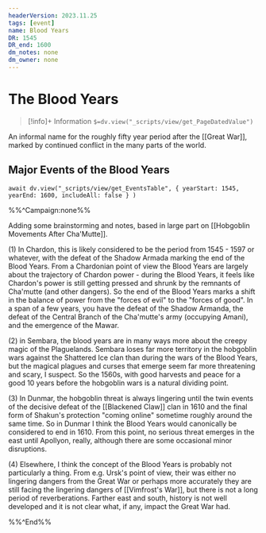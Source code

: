 ```yaml
---
headerVersion: 2023.11.25
tags: [event]
name: Blood Years
DR: 1545
DR_end: 1600
dm_notes: none
dm_owner: none
---
```

# The Blood Years
>[!info]+ Information
> `$=dv.view("_scripts/view/get_PageDatedValue")`

An informal name for the roughly fifty year period after the [[Great War]], marked by continued conflict in the many parts of the world.

## Major Events of the Blood Years


```dataviewjs
await dv.view("_scripts/view/get_EventsTable", { yearStart: 1545, yearEnd: 1600, includeAll: false } )
```

%%^Campaign:none%%

Adding some brainstorming and notes, based in large part on [[Hobgoblin Movements After Cha'Mutte]]. 

(1) In Chardon, this is likely considered to be the period from 1545 - 1597 or whatever, with the defeat of the Shadow Armada marking the end of the Blood Years. From a Chardonian point of view the Blood Years are largely about the trajectory of Chardon power - during the Blood Years, it feels like Chardon's power is still getting pressed and shrunk by the remnants of Cha'mutte (and other dangers). So the end of the Blood Years marks a shift in the balance of power from the "forces of evil" to the "forces of good". In a span of a few years, you have the defeat of the Shadow Armanda, the defeat of the Central Branch of the Cha'mutte's army (occupying Amani), and the emergence of the Mawar. 

(2) in Sembara, the blood years are in many ways more about the creepy magic of the Plaguelands. Sembara loses far more territory in the hobgoblin wars against the Shattered Ice clan than during the wars of the Blood Years, but the magical plagues and curses that emerge seem far more threatening and scary, I suspect. So the 1560s, with good harvests and peace for a good 10 years before the hobgoblin wars is a natural dividing point. 

(3) In Dunmar, the hobgoblin threat is always lingering until the twin events of the decisive defeat of the [[Blackened Claw]] clan in 1610 and the final form of Shakun's protection "coming online" sometime roughly around the same time. So in Dunmar I think the Blood Years would canonically be considered to end in 1610. From this point, no serious threat emerges in the east until Apollyon, really, although there are some occasional minor disruptions. 

(4) Elsewhere, I think the concept of the Blood Years is probably not particularly a thing. From e.g. Ursk's point of view, their was either no lingering dangers from the Great War or perhaps more accurately they are still facing the lingering dangers of [[Vimfrost's War]], but there is not a long period of reverberations. Farther east and south, history is not well developed and it is not clear what, if any, impact the Great War had. 

%%^End%%